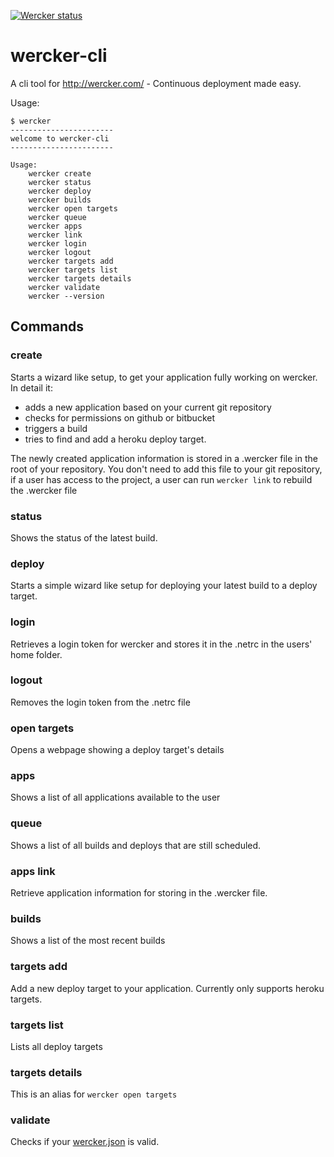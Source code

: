 [![Wercker status](https://app.wercker.com/status/5840daa766573eb20d45f39c815e322b/m)](https://app.wercker.com/project/bykey/5840daa766573eb20d45f39c815e322b)
# wercker-cli #

A cli tool for <http://wercker.com/> - Continuous deployment made easy.

Usage:

    $ wercker
    -----------------------
    welcome to wercker-cli
    -----------------------

    Usage:
        wercker create
        wercker status
        wercker deploy
        wercker builds
        wercker open targets
        wercker queue
        wercker apps
        wercker link
        wercker login
        wercker logout
        wercker targets add
        wercker targets list
        wercker targets details
        wercker validate
        wercker --version

## Commands
### create
Starts a wizard like setup, to get your application fully working on wercker. In detail it:
* adds a new application based on your current git repository
* checks for permissions on github or bitbucket
* triggers a build
* tries to find and add a heroku deploy target.

The newly created application information is stored in a .wercker file in the root of your repository. You don't need to add this file to your git repository, if a user has access to the project, a user can run `wercker link` to rebuild the .wercker file

### status
Shows the status of the latest build.

### deploy
Starts a simple wizard like setup for deploying your latest build to a deploy target.

### login
Retrieves a login token for wercker and stores it in the .netrc in the users' home folder.

### logout
Removes the login token from the .netrc file

### open targets
Opens a webpage showing a deploy target's details

### apps
Shows a list of all applications available to the user

### queue
Shows a list of all builds and deploys that are still scheduled.

### apps link
Retrieve application information for storing in the .wercker file.

### builds
Shows a list of the most recent builds

### targets add
Add a new deploy target to your application. Currently only supports heroku targets.

### targets list
Lists all deploy targets

### targets details
This is an alias for `wercker open targets`

### validate
Checks if your [wercker.json](http://devcenter.wercker.com/articles/werckerjson) is valid.
